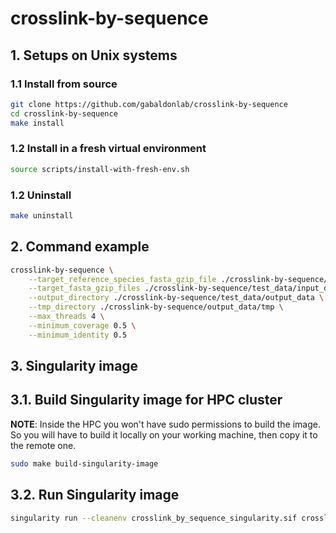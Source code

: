 # crosslink-by-sequence

## 1. Setups on Unix systems

### 1.1 Install from source

```bash
git clone https://github.com/gabaldonlab/crosslink-by-sequence
cd crosslink-by-sequence
make install
```

### 1.2 Install in a fresh virtual environment
```bash
source scripts/install-with-fresh-env.sh
```

### 1.2 Uninstall

```bash
make uninstall
```

## 2. Command example

```bash
crosslink-by-sequence \
    --target_reference_species_fasta_gzip_file ./crosslink-by-sequence/test_data/input_data/reference_proteomes/8.9612.faa.gz \
    --target_fasta_gzip_files ./crosslink-by-sequence/test_data/input_data/target_proteomes/0.9615.fasta.gz \
    --output_directory ./crosslink-by-sequence/test_data/output_data \
    --tmp_directory ./crosslink-by-sequence/output_data/tmp \
    --max_threads 4 \
    --minimum_coverage 0.5 \
    --minimum_identity 0.5
```

## 3. Singularity image

## 3.1. Build Singularity image for HPC cluster

**NOTE**: Inside the HPC you won't have sudo permissions to build the image. So you will have to build it locally on your working machine, then copy it to the remote one.

```bash
sudo make build-singularity-image
```

## 3.2. Run Singularity image

```bash
singularity run --cleanenv crosslink_by_sequence_singularity.sif crosslink-by-sequence < ...rest_of_the_arguments... >
```
